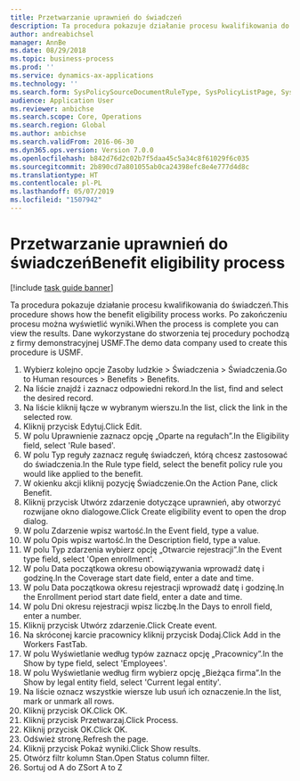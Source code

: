 ```yaml
---
title: Przetwarzanie uprawnień do świadczeń
description: Ta procedura pokazuje działanie procesu kwalifikowania do świadczeń.
author: andreabichsel
manager: AnnBe
ms.date: 08/29/2018
ms.topic: business-process
ms.prod: ''
ms.service: dynamics-ax-applications
ms.technology: ''
ms.search.form: SysPolicySourceDocumentRuleType, SysPolicyListPage, SysPolicy, HcmBenefitEligibilityPolicy, HcmBenefit
audience: Application User
ms.reviewer: anbichse
ms.search.scope: Core, Operations
ms.search.region: Global
ms.author: anbichse
ms.search.validFrom: 2016-06-30
ms.dyn365.ops.version: Version 7.0.0
ms.openlocfilehash: b842d76d2c02b7f5daa45c5a34c8f61029f6c035
ms.sourcegitcommit: 2b890cd7a801055ab0ca24398efc8e4e777d4d8c
ms.translationtype: HT
ms.contentlocale: pl-PL
ms.lasthandoff: 05/07/2019
ms.locfileid: "1507942"
---
```

# <a name="benefit-eligibility-process"></a><span data-ttu-id="dabc0-103">Przetwarzanie uprawnień do świadczeń</span><span class="sxs-lookup"><span data-stu-id="dabc0-103">Benefit eligibility process</span></span>

[!include [task guide banner](../../includes/task-guide-banner.md)]

<span data-ttu-id="dabc0-104">Ta procedura pokazuje działanie procesu kwalifikowania do świadczeń.</span><span class="sxs-lookup"><span data-stu-id="dabc0-104">This procedure shows how the benefit eligibility process works.</span></span> <span data-ttu-id="dabc0-105">Po zakończeniu procesu można wyświetlić wyniki.</span><span class="sxs-lookup"><span data-stu-id="dabc0-105">When the process is complete you can view the results.</span></span> <span data-ttu-id="dabc0-106">Dane wykorzystane do stworzenia tej procedury pochodzą z firmy demonstracyjnej USMF.</span><span class="sxs-lookup"><span data-stu-id="dabc0-106">The demo data company used to create this procedure is USMF.</span></span>

1. <span data-ttu-id="dabc0-107">Wybierz kolejno opcje Zasoby ludzkie > Świadczenia > Świadczenia.</span><span class="sxs-lookup"><span data-stu-id="dabc0-107">Go to Human resources > Benefits > Benefits.</span></span>
2. <span data-ttu-id="dabc0-108">Na liście znajdź i zaznacz odpowiedni rekord.</span><span class="sxs-lookup"><span data-stu-id="dabc0-108">In the list, find and select the desired record.</span></span>
3. <span data-ttu-id="dabc0-109">Na liście kliknij łącze w wybranym wierszu.</span><span class="sxs-lookup"><span data-stu-id="dabc0-109">In the list, click the link in the selected row.</span></span>
4. <span data-ttu-id="dabc0-110">Kliknij przycisk Edytuj.</span><span class="sxs-lookup"><span data-stu-id="dabc0-110">Click Edit.</span></span>
5. <span data-ttu-id="dabc0-111">W polu Uprawnienie zaznacz opcję „Oparte na regułach”.</span><span class="sxs-lookup"><span data-stu-id="dabc0-111">In the Eligibility field, select 'Rule based'.</span></span>
6. <span data-ttu-id="dabc0-112">W polu Typ reguły zaznacz regułę świadczeń, którą chcesz zastosować do świadczenia.</span><span class="sxs-lookup"><span data-stu-id="dabc0-112">In the Rule type field, select the benefit policy rule you would like applied to the benefit.</span></span>
7. <span data-ttu-id="dabc0-113">W okienku akcji kliknij pozycję Świadczenie.</span><span class="sxs-lookup"><span data-stu-id="dabc0-113">On the Action Pane, click Benefit.</span></span>
8. <span data-ttu-id="dabc0-114">Kliknij przycisk Utwórz zdarzenie dotyczące uprawnień, aby otworzyć rozwijane okno dialogowe.</span><span class="sxs-lookup"><span data-stu-id="dabc0-114">Click Create eligibility event to open the drop dialog.</span></span>
9. <span data-ttu-id="dabc0-115">W polu Zdarzenie wpisz wartość.</span><span class="sxs-lookup"><span data-stu-id="dabc0-115">In the Event field, type a value.</span></span>
10. <span data-ttu-id="dabc0-116">W polu Opis wpisz wartość.</span><span class="sxs-lookup"><span data-stu-id="dabc0-116">In the Description field, type a value.</span></span>
11. <span data-ttu-id="dabc0-117">W polu Typ zdarzenia wybierz opcję „Otwarcie rejestracji”.</span><span class="sxs-lookup"><span data-stu-id="dabc0-117">In the Event type field, select 'Open enrollment'.</span></span>
12. <span data-ttu-id="dabc0-118">W polu Data początkowa okresu obowiązywania wprowadź datę i godzinę.</span><span class="sxs-lookup"><span data-stu-id="dabc0-118">In the Coverage start date field, enter a date and time.</span></span>
13. <span data-ttu-id="dabc0-119">W polu Data początkowa okresu rejestracji wprowadź datę i godzinę.</span><span class="sxs-lookup"><span data-stu-id="dabc0-119">In the Enrollment period start date field, enter a date and time.</span></span>
14. <span data-ttu-id="dabc0-120">W polu Dni okresu rejestracji wpisz liczbę.</span><span class="sxs-lookup"><span data-stu-id="dabc0-120">In the Days to enroll field, enter a number.</span></span>
15. <span data-ttu-id="dabc0-121">Kliknij przycisk Utwórz zdarzenie.</span><span class="sxs-lookup"><span data-stu-id="dabc0-121">Click Create event.</span></span>
16. <span data-ttu-id="dabc0-122">Na skróconej karcie pracownicy kliknij przycisk Dodaj.</span><span class="sxs-lookup"><span data-stu-id="dabc0-122">Click Add in the Workers FastTab.</span></span>
17. <span data-ttu-id="dabc0-123">W polu Wyświetlanie według typów zaznacz opcję „Pracownicy”.</span><span class="sxs-lookup"><span data-stu-id="dabc0-123">In the Show by type field, select 'Employees'.</span></span>
18. <span data-ttu-id="dabc0-124">W polu Wyświetlanie według firm wybierz opcję „Bieżąca firma”.</span><span class="sxs-lookup"><span data-stu-id="dabc0-124">In the Show by legal entity field, select 'Current legal entity'.</span></span>
19. <span data-ttu-id="dabc0-125">Na liście oznacz wszystkie wiersze lub usuń ich oznaczenie.</span><span class="sxs-lookup"><span data-stu-id="dabc0-125">In the list, mark or unmark all rows.</span></span>
20. <span data-ttu-id="dabc0-126">Kliknij przycisk OK.</span><span class="sxs-lookup"><span data-stu-id="dabc0-126">Click OK.</span></span>
21. <span data-ttu-id="dabc0-127">Kliknij przycisk Przetwarzaj.</span><span class="sxs-lookup"><span data-stu-id="dabc0-127">Click Process.</span></span>
22. <span data-ttu-id="dabc0-128">Kliknij przycisk OK.</span><span class="sxs-lookup"><span data-stu-id="dabc0-128">Click OK.</span></span>
23. <span data-ttu-id="dabc0-129">Odśwież stronę.</span><span class="sxs-lookup"><span data-stu-id="dabc0-129">Refresh the page.</span></span>
24. <span data-ttu-id="dabc0-130">Kliknij przycisk Pokaż wyniki.</span><span class="sxs-lookup"><span data-stu-id="dabc0-130">Click Show results.</span></span>
25. <span data-ttu-id="dabc0-131">Otwórz filtr kolumn Stan.</span><span class="sxs-lookup"><span data-stu-id="dabc0-131">Open Status column filter.</span></span>
26. <span data-ttu-id="dabc0-132">Sortuj od A do Z</span><span class="sxs-lookup"><span data-stu-id="dabc0-132">Sort A to Z</span></span>

